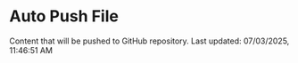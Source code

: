 # Auto Push File

Content that will be pushed to GitHub repository.
Last updated: 07/03/2025, 11:46:51 AM